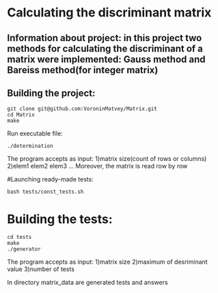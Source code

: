 # Calculating the discriminant matrix
## Information about project: in this project two methods for calculating the discriminant of a matrix were implemented: Gauss method and Bareiss method(for integer matrix)
## Building the project:

```
git clone git@github.com:VoroninMatvey/Matrix.git
cd Matrix
make
```

Run executable file:
```
./determination
```

The program accepts as input:
1)matrix size(count of rows or columns)
2)elem1 elem2 elem3 ...
Moreover, the matrix is read row by row

#Launching ready-made tests:

```
bash tests/const_tests.sh
```

# Building the tests:

```
cd tests
make
./generator 
```
The program accepts as input:
1)matrix size
2)maximum of desriminant value
3)number of tests

In directory matrix_data are generated tests and answers
